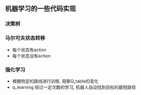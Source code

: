 ## 机器学习的一些代码实现



### 决策树

### 马尔可夫状态转移

*  每个状态有action
* 每个状态没有action

### 强化学习

* 根据特定的路线进行训练, 观察Q_table的变化
* q_learning 经过一定次数的学习, 机器人自动找到目标的最短路径

